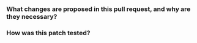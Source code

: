 <!--
Thank you for submitting a pull request! Here are some suggestions to help you:
  1. If you are new to this, kindly review our contributor guidelines at https://github.com/linkedin/coral/blob/master/CONTRIBUTING.md.
  2. Make sure you have added and executed the relevant tests for your PR.
  3. For unfinished PRs, include '[WIP]' in the title, e.g., '[WIP] Your PR title'.
  4. Keep the PR description up-to-date to reflect any changes.
  5. Craft a PR title that summarizes the proposal. If it pertains to a specific module, mention the module name, e.g., '[Coral-Hive] Your PR title'.
  6. If possible, provide a brief example to help reproduce the issue, which can expedite the review process.
  7. Make sure that the command './gradlew clean build' passes. Resolve any formatting errors by running './gradlew spotlessApply'.
-->

### What changes are proposed in this pull request, and why are they necessary?
<!--
Kindly explain the proposed changes in this section. The goal is to outline the modifications and how this PR addresses the issue. Also, clarify the reasons for these changes. For example,
  1. If a new API is proposed, explain the intended use case.
  2. If a bug is being fixed, describe why it is a bug.
  3. If design documentation is available, please include the link.
-->

### How was this patch tested?
<!--
Please describe all the tests conducted.
If new unit tests were included, mention that they were added in this section. Make sure to add test cases that thoroughly examine both negative and positive cases, if possible.
If the testing approach differed from regular unit tests (e.g., regression testing), please explain how it was conducted.
If no tests were added, please explain why they were not included and/or why it was difficult to add them.
-->
